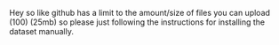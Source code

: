 Hey so like github has a limit to the amount/size of files you can upload (100) (25mb) so please just following the instructions for installing the dataset manually.
